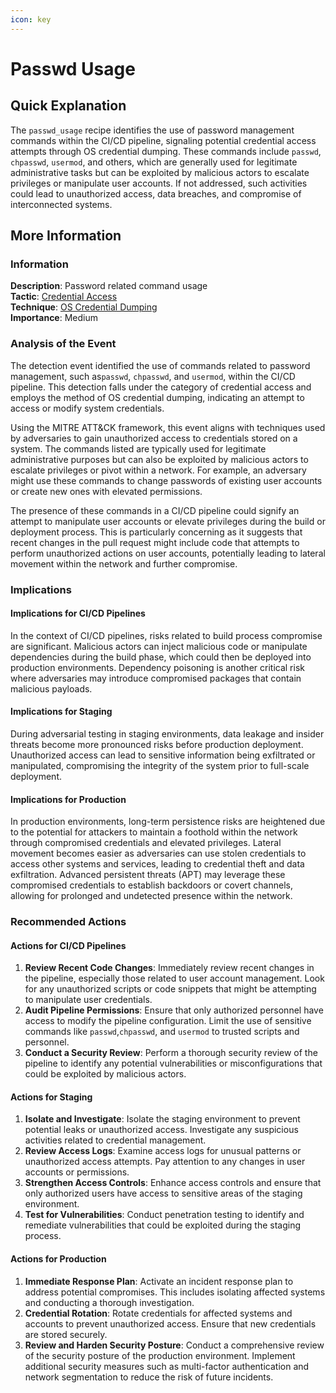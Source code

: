 ```yaml
---
icon: key
---
```


# Passwd Usage

## Quick Explanation

The `passwd_usage` recipe identifies the use of password management commands within the CI/CD pipeline, signaling potential credential access attempts through OS credential dumping. These commands include `passwd`, `chpasswd`, `usermod`, and others, which are generally used for legitimate administrative tasks but can be exploited by malicious actors to escalate privileges or manipulate user accounts. If not addressed, such activities could lead to unauthorized access, data breaches, and compromise of interconnected systems.

## More Information

### Information

**Description**: Password related command usage\
**Tactic**: [Credential Access](https://jibril.garnet.ai/mitre/mitre/ta0006)\
**Technique**: [OS Credential Dumping](https://jibril.garnet.ai/mitre/mitre/ta0006/t1003)\
**Importance**: Medium

### Analysis of the Event

The detection event identified the use of commands related to password management, such as`passwd`, `chpasswd`, and `usermod`, within the CI/CD pipeline. This detection falls under the category of credential access and employs the method of OS credential dumping, indicating an attempt to access or modify system credentials.

Using the MITRE ATT\&CK framework, this event aligns with techniques used by adversaries to gain unauthorized access to credentials stored on a system. The commands listed are typically used for legitimate administrative purposes but can also be exploited by malicious actors to escalate privileges or pivot within a network. For example, an adversary might use these commands to change passwords of existing user accounts or create new ones with elevated permissions.

The presence of these commands in a CI/CD pipeline could signify an attempt to manipulate user accounts or elevate privileges during the build or deployment process. This is particularly concerning as it suggests that recent changes in the pull request might include code that attempts to perform unauthorized actions on user accounts, potentially leading to lateral movement within the network and further compromise.

### Implications

#### Implications for CI/CD Pipelines

In the context of CI/CD pipelines, risks related to build process compromise are significant. Malicious actors can inject malicious code or manipulate dependencies during the build phase, which could then be deployed into production environments. Dependency poisoning is another critical risk where adversaries may introduce compromised packages that contain malicious payloads.

#### Implications for Staging

During adversarial testing in staging environments, data leakage and insider threats become more pronounced risks before production deployment. Unauthorized access can lead to sensitive information being exfiltrated or manipulated, compromising the integrity of the system prior to full-scale deployment.

#### Implications for Production

In production environments, long-term persistence risks are heightened due to the potential for attackers to maintain a foothold within the network through compromised credentials and elevated privileges. Lateral movement becomes easier as adversaries can use stolen credentials to access other systems and services, leading to credential theft and data exfiltration. Advanced persistent threats (APT) may leverage these compromised credentials to establish backdoors or covert channels, allowing for prolonged and undetected presence within the network.

### Recommended Actions

#### Actions for CI/CD Pipelines

1. **Review Recent Code Changes**: Immediately review recent changes in the pipeline, especially those related to user account management. Look for any unauthorized scripts or code snippets that might be attempting to manipulate user credentials.
2. **Audit Pipeline Permissions**: Ensure that only authorized personnel have access to modify the pipeline configuration. Limit the use of sensitive commands like `passwd`,`chpasswd`, and `usermod` to trusted scripts and personnel.
3. **Conduct a Security Review**: Perform a thorough security review of the pipeline to identify any potential vulnerabilities or misconfigurations that could be exploited by malicious actors.

#### Actions for Staging

1. **Isolate and Investigate**: Isolate the staging environment to prevent potential leaks or unauthorized access. Investigate any suspicious activities related to credential management.
2. **Review Access Logs**: Examine access logs for unusual patterns or unauthorized access attempts. Pay attention to any changes in user accounts or permissions.
3. **Strengthen Access Controls**: Enhance access controls and ensure that only authorized users have access to sensitive areas of the staging environment.
4. **Test for Vulnerabilities**: Conduct penetration testing to identify and remediate vulnerabilities that could be exploited during the staging process.

#### Actions for Production

1. **Immediate Response Plan**: Activate an incident response plan to address potential compromises. This includes isolating affected systems and conducting a thorough investigation.
2. **Credential Rotation**: Rotate credentials for affected systems and accounts to prevent unauthorized access. Ensure that new credentials are stored securely.
3. **Review and Harden Security Posture**: Conduct a comprehensive review of the security posture of the production environment. Implement additional security measures such as multi-factor authentication and network segmentation to reduce the risk of future incidents.
